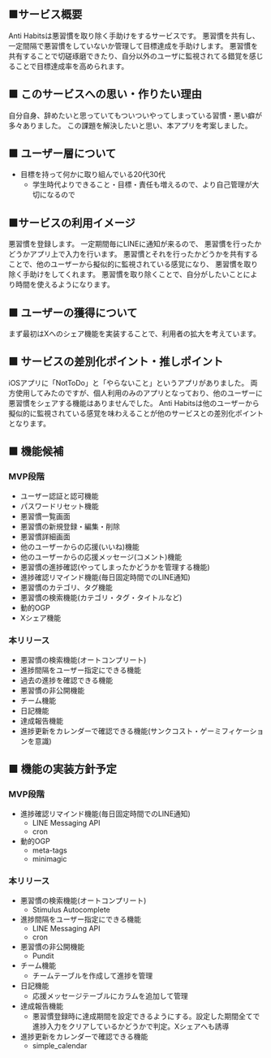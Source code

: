 ## ■サービス概要
Anti Habitsは悪習慣を取り除く手助けをするサービスです。
悪習慣を共有し、一定間隔で悪習慣をしていないか管理して目標達成を手助けします。
悪習慣を共有することで切磋琢磨できたり、自分以外のユーザに監視されてる錯覚を感じることで目標達成率を高められます。

## ■ このサービスへの思い・作りたい理由
自分自身、辞めたいと思っていてもついついやってしまっている習慣・悪い癖が多々ありました。
この課題を解決したいと思い、本アプリを考案しました。

## ■ ユーザー層について
- 目標を持って何かに取り組んでいる20代30代
  - 学生時代よりできること・目標・責任も増えるので、より自己管理が大切になるので

## ■サービスの利用イメージ
悪習慣を登録します。
一定期間毎にLINEに通知が来るので、 悪習慣を行ったかどうかアプリ上で入力を行います。
悪習慣とそれを行ったかどうかを共有することで、他のユーザーから擬似的に監視されている感覚になり、 悪習慣を取り除く手助けをしてくれます。
悪習慣を取り除くことで、自分がしたいことにより時間を使えるようになります。

## ■ ユーザーの獲得について
まず最初はXへのシェア機能を実装することで、利用者の拡大を考えています。

## ■ サービスの差別化ポイント・推しポイント
iOSアプリに「NotToDo」と「やらないこと」というアプリがありました。
両方使用してみたのですが、個人利用のみのアプリとなっており、他のユーザーに悪習慣をシェアする機能はありませんでした。
Anti Habitsは他のユーザーから擬似的に監視されている感覚を味わえることが他のサービスとの差別化ポイントとなります。

## ■ 機能候補
### MVP段階
- ユーザー認証と認可機能
- パスワードリセット機能
- 悪習慣一覧画面
- 悪習慣の新規登録・編集・削除
- 悪習慣詳細画面
- 他のユーザーからの応援(いいね)機能
- 他のユーザーからの応援メッセージ(コメント)機能
- 悪習慣の進捗確認(やってしまったかどうかを管理する機能)
- 進捗確認リマインド機能(毎日固定時間でのLINE通知)
- 悪習慣のカテゴリ、タグ機能
- 悪習慣の検索機能(カテゴリ・タグ・タイトルなど)
- 動的OGP
- Xシェア機能

### 本リリース
- 悪習慣の検索機能(オートコンプリート)
- 進捗間隔をユーザー指定にできる機能
- 過去の進捗を確認できる機能
- 悪習慣の非公開機能
- チーム機能
- 日記機能
- 達成報告機能
- 進捗更新をカレンダーで確認できる機能(サンクコスト・ゲーミフィケーションを意識)

## ■ 機能の実装方針予定
### MVP段階
- 進捗確認リマインド機能(毎日固定時間でのLINE通知)
  - LINE Messaging API
  - cron
- 動的OGP
  - meta-tags
  - minimagic

### 本リリース
- 悪習慣の検索機能(オートコンプリート)
  - Stimulus Autocomplete
- 進捗間隔をユーザー指定にできる機能
  - LINE Messaging API
  - cron
- 悪習慣の非公開機能
  - Pundit
- チーム機能
  - チームテーブルを作成して進捗を管理
- 日記機能
  - 応援メッセージテーブルにカラムを追加して管理
- 達成報告機能
  - 悪習慣登録時に達成期間を設定できるようにする。設定した期間全てで進捗入力をクリアしているかどうかで判定。Xシェアへも誘導
- 進捗更新をカレンダーで確認できる機能
  - simple_calendar
